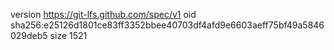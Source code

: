 version https://git-lfs.github.com/spec/v1
oid sha256:e25126d1801ce83ff3352bbee40703df4afd9e6603aeff75bf49a5846029deb5
size 1521
